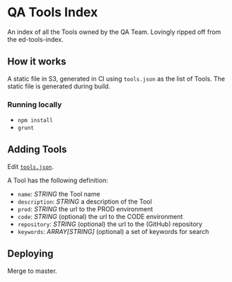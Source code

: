 # QA Tools Index

An index of all the Tools owned by the QA Team. Lovingly ripped off from the ed-tools-index.

## How it works
A static file in S3, generated in CI using `tools.json` as the list of Tools. The static file is generated during build.

### Running locally
- `npm install`
- `grunt`


## Adding Tools
Edit [`tools.json`](./tools.json).

A Tool has the following definition:
- `name`: _STRING_ the Tool name
- `description`: _STRING_ a description of the Tool
- `prod`: _STRING_ the url to the PROD environment
- `code`: _STRING_ (optional) the url to the CODE environment
- `repository`: _STRING_ (optional) the url to the (GitHub) repository
- `keywords`: _ARRAY[STRING]_ (optional) a set of keywords for search

## Deploying
Merge to master.
